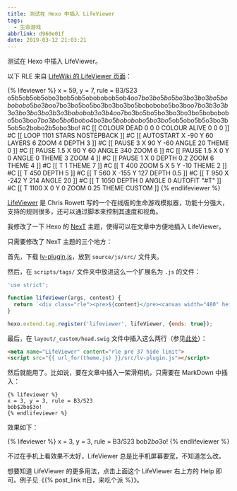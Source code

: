 ```yaml
---
title: 测试在 Hexo 中插入 LifeViewer
tags:
  - 生命游戏
abbrlink: d960e01f
date: 2019-03-12 21:03:21
---
```


测试在 Hexo 中插入 LifeViewer。

以下 RLE 来自 [LifeWiki 的 LifeViewer 页面](http://www.conwaylife.com/wiki/LifeViewer)：

{% lifeviewer %}
x = 59, y = 7, rule = B3/S23
o5b5ob5ob5obo3bob5ob5obobobob5ob4o$o7bo3bo5bo5bo3bo3bo3bo5bobobobo5bo
3bo$o7bo3bo5bo5bo3bo3bo3bo5bobobobo5bo3bo$o7bo3b3o3b3o3bo3bo3bo3b3o3bo
bobob3o3b4o$o7bo3bo5bo5bo3bo3bo3bo5bobobobo5bo3bo$o7bo3bo5bo6bobo4bo3b
o5bobobobo5bo3bo$5ob5obo5b5o3bo3b5ob5o2bobo2b5obo3bo!
#C [[ COLOUR DEAD 0 0 0 COLOUR ALIVE 0 0 0 ]]
#C [[ LOOP 1101 STARS NOSTEPBACK ]]
#C [[ AUTOSTART X -90 Y 60 LAYERS 6 ZOOM 4 DEPTH 3 ]]
#C [[ PAUSE 3 X 90 Y -60 ANGLE 20 THEME 0 ]]
#C [[ PAUSE 1.5 X 90 Y 60 ANGLE 340 ZOOM 6 ]]
#C [[ PAUSE 1.5 X 0 Y 0 ANGLE 0 THEME 3 ZOOM 4 ]]
#C [[ PAUSE 1 X 0 DEPTH 0.2 ZOOM 6 THEME 4 ]]
#C [[ T 1 THEME 7 ]]
#C [[ T 400 ZOOM 5 X 5 Y -10 THEME 2 ]]
#C [[ T 450 DEPTH 5 ]]
#C [[ T 560 X -155 Y 127 DEPTH 0.5 ]]
#C [[ T 950 X -242 Y 214 ANGLE 20 ]]
#C [[ T 1050 DEPTH 0 ANGLE 0 AUTOFIT "#T" ]]
#C [[ T 1100 X 0 Y 0 ZOOM 0.25 THEME CUSTOM ]]
{% endlifeviewer %}

<!-- more -->

[LifeViewer](http://www.conwaylife.com/wiki/LifeViewer) 是 Chris Rowett 写的一个在线版的生命游戏模拟器，功能十分强大，支持的规则很多，还可以通过脚本来控制其速度和视角。

我修改了一下 Hexo 的 [NexT](https://github.com/theme-next/hexo-theme-next) 主题，使得可以在文章中方便地插入 LifeViewer。

只需要修改了 NexT 主题的三个地方：

首先，下载 [lv-plugin.js](http://www.conwaylife.com/forums/styles/prosilver/template/lv-plugin.js)，放到 `source/js/src/` 文件夹。

然后，在 `scripts/tags/` 文件夹中放进这么一个扩展名为 `.js` 的文件：

```javascript
'use strict';

function lifeViewer(args, content) {
  return `<div class="rle"><pre>${content}</pre><canvas width="480" height="480"></canvas></div>`;
}

hexo.extend.tag.register('lifeviewer', lifeViewer, {ends: true});
```

最后，在 `layout/_custom/head.swig` 文件中插入这么两行（参见[此处](http://www.conwaylife.com/forums/viewtopic.php?f=3&t=1622#p17014)）：

```html
<meta name="LifeViewer" content="rle pre 37 hide limit">
<script src="{{ url_for(theme.js) }}/src/lv-plugin.js"></script>
```

然后就能用了。比如说，要在文章中插入一架滑翔机，只需要在 MarkDown 中插入：

```
{% lifeviewer %}
x = 3, y = 3, rule = B3/S23
bob$2bo$3o!
{% endlifeviewer %}
```

效果如下：

{% lifeviewer %}
x = 3, y = 3, rule = B3/S23
bob$2bo$3o!
{% endlifeviewer %}

不过在手机上看效果不太好，LifeViewer 总是比手机屏幕要宽，不知道怎么改。

想要知道 LifeViewer 的更多用法，点击上面这个 LifeViewer 右上方的 Help 即可。例子见《{% post_link π日，来吃个派 %}》。
